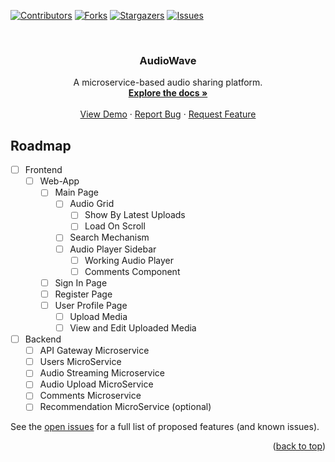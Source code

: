 <a name="readme-top"></a>

[![Contributors][contributors-shield]][contributors-url]
[![Forks][forks-shield]][forks-url]
[![Stargazers][stars-shield]][stars-url]
[![Issues][issues-shield]][issues-url]


<br />
<div align="center">
  <a href="https://github.com/WardZid/AudioWave">
  </a>
  <h3 align="center">AudioWave</h3>
  <p align="center">
    A microservice-based audio sharing platform.
    <br />
    <a href="https://github.com/WardZid/AudioWave"><strong>Explore the docs »</strong></a>
    <br />
    <br />
    <a href="https://github.com/WardZid/AudioWave">View Demo</a>
    ·
    <a href="https://github.com/WardZid/AudioWave/issues">Report Bug</a>
    ·
    <a href="https://github.com/WardZid/AudioWave/issues">Request Feature</a>
  </p>
</div>

<!--
### Built With


* [![React][React.js]][React-url]
* [![Bootstrap][Bootstrap.com]][Bootstrap-url]

<p align="right">(<a href="#readme-top">back to top</a>)</p>
-->

<!-- ROADMAP -->
## Roadmap

- [ ] Frontend
    - [ ] Web-App
        - [ ] Main Page
            - [ ] Audio Grid
                - [ ] Show By Latest Uploads
                - [ ] Load On Scroll
            - [ ] Search Mechanism
            - [ ] Audio Player Sidebar
              - [ ] Working Audio Player
              - [ ] Comments Component
        - [ ] Sign In Page
        - [ ] Register Page 
        - [ ] User Profile Page
            - [ ] Upload Media
            - [ ] View and Edit Uploaded Media 
- [ ] Backend
    - [ ] API Gateway Microservice
    - [ ] Users MicroService
    - [ ] Audio Streaming Microservice
    - [ ] Audio Upload MicroService
    - [ ] Comments Microservice
    - [ ] Recommendation MicroService (optional)

See the [open issues](https://github.com/WardZid/AudioWave/issues) for a full list of proposed features (and known issues).

<p align="right">(<a href="#readme-top">back to top</a>)</p>




<!-- MARKDOWN LINKS & IMAGES -->
<!-- https://www.markdownguide.org/basic-syntax/#reference-style-links -->
[contributors-shield]: https://img.shields.io/github/contributors/WardZid/AudioWave.svg?style=for-the-badge
[contributors-url]: https://github.com/WardZid/AudioWave/graphs/contributors
[forks-shield]: https://img.shields.io/github/forks/WardZid/AudioWave.svg?style=for-the-badge
[forks-url]: https://github.com/WardZid/AudioWave/network/members
[stars-shield]: https://img.shields.io/github/stars/WardZid/AudioWave.svg?style=for-the-badge
[stars-url]: https://github.com/WardZid/AudioWave/stargazers
[issues-shield]: https://img.shields.io/github/issues/WardZid/AudioWave.svg?style=for-the-badge
[issues-url]: https://github.com/WardZid/AudioWave/issues
[React.js]: https://img.shields.io/badge/React-20232A?style=for-the-badge&logo=react&logoColor=61DAFB
[React-url]: https://reactjs.org/
[Bootstrap.com]: https://img.shields.io/badge/Bootstrap-563D7C?style=for-the-badge&logo=bootstrap&logoColor=white
[Bootstrap-url]: https://getbootstrap.com
